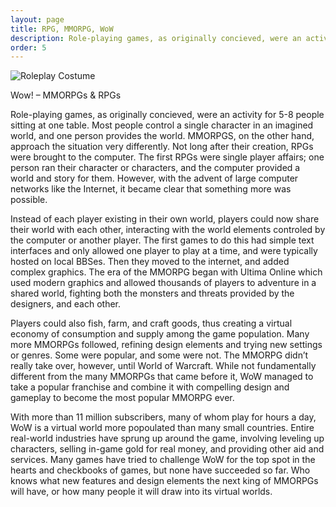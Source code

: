 ```yaml
---
layout: page
title: RPG, MMORPG, WoW
description: Role-playing games, as originally concieved, were an activity for 5-8 people sitting at one table. Most people control a single character in an imagined world, and one person provides the world. MMORPGS, on the other hand, approach the situation very differently. Not long after their creation, RPGs were brought to the computer.
order: 5
---
```


![Roleplay Costume]({{site.baseurl}}/public/Roleplay2.jpg)

Wow! – MMORPGs & RPGs

Role-playing games, as originally concieved, were an activity for 5-8 people sitting at one table. Most people control a single character in an imagined world, and one person provides the world. MMORPGS, on the other hand, approach the situation very differently. Not long after their creation, RPGs were brought to the computer. The first RPGs were single player affairs; one person ran their character or characters, and the computer provided a world and story for them. However, with the advent of large computer networks like the Internet, it became clear that something more was possible.

Instead of each player existing in their own world, players could now share their world with each other, interacting with the world elements controled by the computer or another player. The first games to do this had simple text interfaces and only allowed one player to play at a time, and were typically hosted on local BBSes. Then they moved to the internet, and added complex graphics. The era of the MMORPG began with Ultima Online which used modern graphics and allowed thousands of players to adventure in a shared world, fighting both the monsters and threats provided by the designers, and each other.

Players could also fish, farm, and craft goods, thus creating a virtual economy of consumption and supply among the game population. Many more MMORPGs followed, refining design elements and trying new settings or genres. Some were popular, and some were not. The MMORPG didn’t really take over, however, until World of Warcraft. While not fundamentally different from the many MMORPGs that came before it, WoW managed to take a popular franchise and combine it with compelling design and gameplay to become the most popular MMORPG ever.

With more than 11 million subscribers, many of whom play for hours a day, WoW is a virtual world more popoulated than many small countries. Entire real-world industries have sprung up around the game, involving leveling up characters, selling in-game gold for real money, and providing other aid and services. Many games have tried to challenge WoW for the top spot in the hearts and checkbooks of games, but none have succeeded so far. Who knows what new features and design elements the next king of MMORPGs will have, or how many people it will draw into its virtual worlds.
